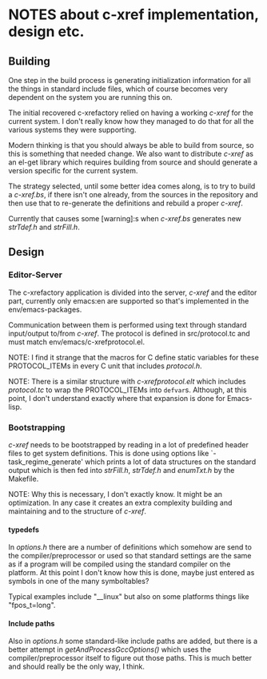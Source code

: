 # NOTES about c-xref implementation, design etc. #

## Building ##

One step in the build process is generating initialization information
for all the things in standard include files, which of course becomes
very dependent on the system you are running this on.

The initial recovered c-xrefactory relied on having a working _c-xref_
for the current system. I don't really know how they managed to do
that for all the various systems they were supporting.

Modern thinking is that you should always be able to build from
source, so this is something that needed change. We also want to
distribute _c-xref_ as an el-get library which requires building from
source and should generate a version specific for the current system.

The strategy selected, until some better idea comes along, is to try
to build a _c-xref.bs_, if there isn't one already, from the sources in
the repository and then use that to re-generate the definitions and
rebuild a proper _c-xref_.

Currently that causes some [warning]:s when _c-xref.bs_ generates new
_strTdef.h_ and _strFill.h_.

## Design ##

### Editor-Server

The c-xrefactory application is divided into the server, _c-xref_ and
the editor part, currently only emacs:en are supported so that's
implemented in the env/emacs-packages.

Communication between them is performed using text through standard
input/output to/from _c-xref_. The protocol is defined in
src/protocol.tc and must match env/emacs/c-xrefprotocol.el.

NOTE: I find it strange that the macros for C define static variables for
these PROTOCOL_ITEMs in every C unit that includes _protocol.h_.

NOTE: There is a similar structure with _c-xrefprotocol.elt_ which
includes _protocol.tc_ to wrap the PROTOCOL_ITEMs into
`defvar`s. Although, at this point, I don't understand exactly where
that expansion is done for Emacs-lisp.

### Bootstrapping

_c-xref_ needs to be bootstrapped by reading in a lot of predefined
header files to get system definitions. This is done using options
like `-task_regime_generate' which prints a lot of data structures on
the standard output which is then fed into _strFill.h_, _strTdef.h_
and _enumTxt.h_ by the Makefile.

NOTE: Why this is necessary, I don't exactly know. It might be an
optimization. In any case it creates an extra complexity building and
maintaining and to the structure of _c-xref_.

#### typedefs

In _options.h_ there are a number of definitions which somehow are
send to the compiler/preprocessor or used so that standard settings
are the same as if a program will be compiled using the standard
compiler on the platform. At this point I don't know how this is done,
maybe just entered as symbols in one of the many symboltables?

Typical examples include "__linux" but also on some platforms things
like "fpos_t=long".

#### Include paths

Also in _options.h_ some standard-like include paths are added, but
there is a better attempt in _getAndProcessGccOptions()_ which uses
the compiler/preprocessor itself to figure out those paths. This is
much better and should really be the only way, I think.
